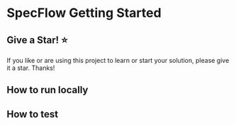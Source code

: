 # SpecFlow Getting Started


## Give a Star! :star:

If you like or are using this project to learn or start your solution, please give it a star. Thanks!

## How to run locally


## How to test
